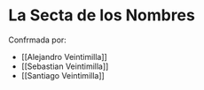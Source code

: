 # La Secta de los Nombres
Confrmada por:
- [[Alejandro Veintimilla]]
- [[Sebastian Veintimilla]]
- [[Santiago Veintimilla]]
